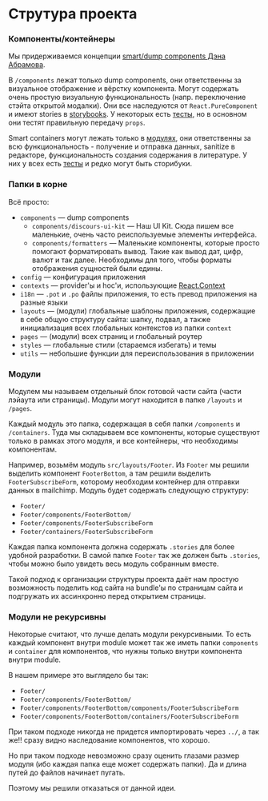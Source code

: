 # Струтура проекта

### Компоненты/контейнеры

Мы придерживаемся концепции [smart/dump components Дэна Абрамова](https://medium.com/@dan_abramov/smart-and-dumb-components-7ca2f9a7c7d0).

В `/components` лежат только dump components, они ответственны за визуальное отображение и вёрстку компонента. Могут содержать очень простую визуальную функциональность (напр. переключение стэйта открытой модалки). Они все наследуются от `React.PureComponent` и имеют stories в [storybooks](../README.md#storybooks). У некоторых есть [тесты](../README.md#component-testing), но в основном они тестят правильную передачу `props`.

Smart containers могут лежать только в [модулях](#modules), они ответственны за всю функциональность - получение и отправка данных, sanitize в редакторе, функциональность создания содержания в литературе. У них у всех есть [тесты](../README.md#component-testing) и редко могут быть сторибуки.

### Папки в корне

Всё просто:

- `components` — dump components
  - `components/discours-ui-kit` — Наш UI Kit. Сюда пишем все маленькие, очень часто реиспользуемые элементы интерфейса.
  - `components/formatters` — Маленькие компоненты, которые просто помогают форматировать вывод. Такие как вывод дат, цифр, валют и так далее. Необходимы для того, чтобы форматы отображения сущностей были едины.
- `config` — конфигурация приложения
- `contexts` — provider'ы и hoc'и, использующие [React.Context](https://reactjs.org/docs/context.html)
- `i18n` — `.pot` и `.po` файлы приложения, то есть превод приложения на разные языки
- `layouts` — (модули) глобальные шаблоны приложения, содержащие в себе общую структуру сайта: шапку, подвал, а также инициализация всех глобальных контекстов из папки `context`
- `pages` — (модули) всех страниц и глобальный роутер
- `styles` — глобальные стили (стараемся избегать) и темы
- `utils` — небольшие функции для переиспользования в приложении

<a name="modules"></a>

### Модули

Модулем мы называем отдельный блок готовой части сайта (части лэйаута или страницы). Модули могут находится в папке `/layouts` и `/pages`.

Каждый модуль это папка, содержащая в себя папки `/components` и `/containers`. Туда мы складываем все компоненты, которые существуют только в рамках этого модуля, и все контейнеры, что необходимы компонентам.

Например, возьмём модуль `src/layouts/Footer`. Из `Footer` мы решили выделить компонент `FooterBottom`, а там решили выделить `FooterSubscribeForm`, которому необходим контейнер для отправки данных в mailchimp. Модуль будет содержать следующую структуру:

- `Footer/`
- `Footer/components/FooterBottom/`
- `Footer/components/FooterSubscribeForm`
- `Footer/containers/FooterSubscribeForm`

Каждая папка компонента должна содержать `.stories` для более удобной разработки. В самой папке `Footer` так же должен быть `.stories`, чтобы можно было увидеть весь модуль собранным вместе.

Такой подход к организации структуры проекта даёт нам простую возможность поделить код сайта на bundle'ы по страницам сайта и подгружать их ассинхронно перед открытием страницы.

### Модули не рекурсивны

Некоторые считают, что лучше делать модули рекурсивными. То есть каждый компонент внутри module может так же иметь папки `components` и `container` для компонентов, что нужны только внутри компонента внутри module.

В нашем примере это выглядело бы так:

- `Footer/`
- `Footer/components/FooterBottom/`
- `Footer/components/FooterBottom/components/FooterSubscribeForm`
- `Footer/components/FooterBottom/containers/FooterSubscribeForm`

При таком подходе никогда не придется импортировать через `../`, а так же!! сразу видно наследование компонентов, что хорошо.

Но при таком подходе невозможно сразу оценить глазами размер модуля (ибо каждая папка еще может содержать папки).
Да и длина путей до файлов начинает пугать.

Поэтому мы решили отказаться от данной идеи.
